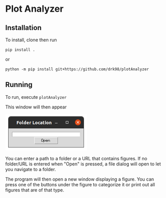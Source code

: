 # Plot Analyzer

## Installation

To install, clone then run
```
pip install .
```

or

```
python -m pip install git+https://github.com/drk98/plotAnalyzer
```

## Running

To run, execute `plotAnalyzer`

This window will then appear

![Folder entry](assets/folder_enter.png)

You can enter a path to a folder or a URL that contains figures. If no folder/URL is entered when "Open" is pressed, a file dialog will open to let you navigate to a folder.

The program will then open a new window displaying a figure. You can press one of the buttons under the figure to categorize it or print out all figures that are of that type. 
